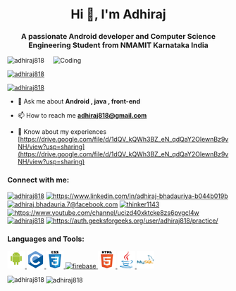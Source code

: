 <h1 align="center">Hi 👋, I'm Adhiraj</h1>
<h3 align="center">A passionate Android developer and Computer Science Engineering Student from NMAMIT Karnataka India</h3>
<img align="right" alt="Coding" width="400" src="https://cdn.dribbble.com/users/264642..."></img>
<p align="left"> <img src="https://komarev.com/ghpvc/?username=adhiraj818&label=Profile%20views&color=0e75b6&style=flat" alt="adhiraj818" /> </p>

<p align="left"> <a href="https://github.com/ryo-ma/github-profile-trophy"><img src="https://github-profile-trophy.vercel.app/?username=adhiraj818" alt="adhiraj818" /></a> </p>

<p align="left"> <a href="https://twitter.com/adhiraj818" target="blank"><img src="https://img.shields.io/twitter/follow/adhiraj818?logo=twitter&style=for-the-badge" alt="adhiraj818" /></a> </p>

- 💬 Ask me about **Android , java , front-end**

- 📫 How to reach me **adhiraj818@gmail.com**

- 📄 Know about my experiences [https://drive.google.com/file/d/1dQV_kQWh3BZ_eN_qdQaY2OlewnBz9vNH/view?usp=sharing](https://drive.google.com/file/d/1dQV_kQWh3BZ_eN_qdQaY2OlewnBz9vNH/view?usp=sharing)

<h3 align="left">Connect with me:</h3>
<p align="left">
<a href="https://twitter.com/adhiraj818" target="blank"><img align="center" src="https://raw.githubusercontent.com/rahuldkjain/github-profile-readme-generator/master/src/images/icons/Social/twitter.svg" alt="adhiraj818" height="30" width="40" /></a>
<a href="https://linkedin.com/in/https://www.linkedin.com/in/adhiraj-bhadauriya-b044b019b" target="blank"><img align="center" src="https://raw.githubusercontent.com/rahuldkjain/github-profile-readme-generator/master/src/images/icons/Social/linked-in-alt.svg" alt="https://www.linkedin.com/in/adhiraj-bhadauriya-b044b019b" height="30" width="40" /></a>
<a href="https://fb.com/adhiraj.bhadauria.7@facebook.com" target="blank"><img align="center" src="https://raw.githubusercontent.com/rahuldkjain/github-profile-readme-generator/master/src/images/icons/Social/facebook.svg" alt="adhiraj.bhadauria.7@facebook.com" height="30" width="40" /></a>
<a href="https://instagram.com/thinker1143" target="blank"><img align="center" src="https://raw.githubusercontent.com/rahuldkjain/github-profile-readme-generator/master/src/images/icons/Social/instagram.svg" alt="thinker1143" height="30" width="40" /></a>
<a href="https://www.youtube.com/c/https://www.youtube.com/channel/ucizd40xktcke8zs6pvgcl4w" target="blank"><img align="center" src="https://raw.githubusercontent.com/rahuldkjain/github-profile-readme-generator/master/src/images/icons/Social/youtube.svg" alt="https://www.youtube.com/channel/ucizd40xktcke8zs6pvgcl4w" height="30" width="40" /></a>
<a href="https://www.hackerrank.com/adhiraj818" target="blank"><img align="center" src="https://raw.githubusercontent.com/rahuldkjain/github-profile-readme-generator/master/src/images/icons/Social/hackerrank.svg" alt="adhiraj818" height="30" width="40" /></a>
<a href="https://auth.geeksforgeeks.org/user/https://auth.geeksforgeeks.org/user/adhiraj818/practice/" target="blank"><img align="center" src="https://raw.githubusercontent.com/rahuldkjain/github-profile-readme-generator/master/src/images/icons/Social/geeks-for-geeks.svg" alt="https://auth.geeksforgeeks.org/user/adhiraj818/practice/" height="30" width="40" /></a>
</p>

<h3 align="left">Languages and Tools:</h3>
<p align="left"> <a href="https://developer.android.com" target="_blank"> <img src="https://raw.githubusercontent.com/devicons/devicon/master/icons/android/android-original-wordmark.svg" alt="android" width="40" height="40"/> </a> <a href="https://www.cprogramming.com/" target="_blank"> <img src="https://raw.githubusercontent.com/devicons/devicon/master/icons/c/c-original.svg" alt="c" width="40" height="40"/> </a> <a href="https://www.w3schools.com/css/" target="_blank"> <img src="https://raw.githubusercontent.com/devicons/devicon/master/icons/css3/css3-original-wordmark.svg" alt="css3" width="40" height="40"/> </a> <a href="https://firebase.google.com/" target="_blank"> <img src="https://www.vectorlogo.zone/logos/firebase/firebase-icon.svg" alt="firebase" width="40" height="40"/> </a> <a href="https://www.w3.org/html/" target="_blank"> <img src="https://raw.githubusercontent.com/devicons/devicon/master/icons/html5/html5-original-wordmark.svg" alt="html5" width="40" height="40"/> </a> <a href="https://www.java.com" target="_blank"> <img src="https://raw.githubusercontent.com/devicons/devicon/master/icons/java/java-original.svg" alt="java" width="40" height="40"/> </a> <a href="https://www.mysql.com/" target="_blank"> <img src="https://raw.githubusercontent.com/devicons/devicon/master/icons/mysql/mysql-original-wordmark.svg" alt="mysql" width="40" height="40"/> </a> </p>

<p><img align="left" src="https://github-readme-stats.vercel.app/api/top-langs?username=adhiraj818&show_icons=true&locale=en&layout=compact" alt="adhiraj818" /></p>

<p>&nbsp;<img align="center" src="https://github-readme-stats.vercel.app/api?username=adhiraj818&show_icons=true&locale=en" alt="adhiraj818" /></p>

